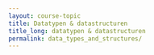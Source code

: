```yaml
---
layout: course-topic
title: Datatypen & datastructuren
title_long: datatypen & datastructuren
permalink: data_types_and_structures/
---
```


